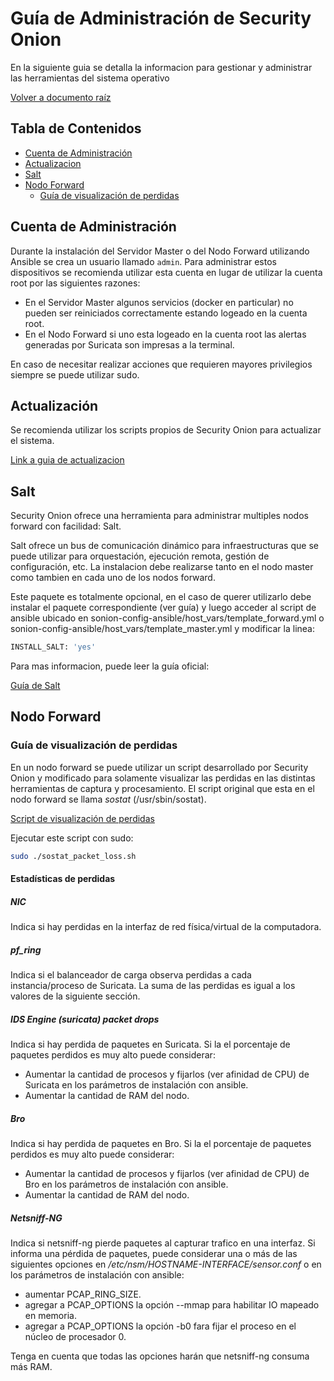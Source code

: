# Guía de Administración de Security Onion

En la siguiente guia se detalla la informacion para gestionar y administrar las herramientas del sistema operativo

[Volver a documento raíz](https://gitlab.unc.edu.ar/csirt/csirt-docs/tree/master#csirt-docs)

## Tabla de Contenidos

* [Cuenta de Administración](#cuenta-de-administración)
* [Actualizacion](#actualización)
* [Salt](#salt)
* [Nodo Forward](#nodo-forward)
  * [Guía de visualización de perdidas](#guía-de-visualización-de-perdidas)

## Cuenta de Administración

Durante la instalación del Servidor Master o del Nodo Forward utilizando Ansible se crea un usuario llamado `admin`. Para administrar estos dispositivos se recomienda utilizar esta cuenta en lugar de utilizar la cuenta root por las siguientes razones:
- En el Servidor Master algunos servicios (docker en particular) no pueden ser reiniciados correctamente estando logeado en la cuenta root.
- En el Nodo Forward si uno esta logeado en la cuenta root las alertas generadas por Suricata son impresas a la terminal.

En caso de necesitar realizar acciones que requieren mayores privilegios siempre se puede utilizar sudo.

## Actualización

Se recomienda utilizar los scripts propios de Security Onion para actualizar el sistema.

[Link a guia de actualizacion](https://securityonion.readthedocs.io/en/latest/upgrade.html)


## Salt

Security Onion ofrece una herramienta para administrar multiples nodos forward con facilidad: Salt.

Salt ofrece un bus de comunicación dinámico para infraestructuras que se puede utilizar para orquestación, ejecución remota, gestión de configuración, etc.
La instalacion debe realizarse tanto en el nodo master como tambien en cada uno de los nodos forward.

Este paquete es totalmente opcional, en el caso de querer utilizarlo debe instalar el paquete correspondiente (ver guía) y luego acceder al script de ansible ubicado en sonion-config-ansible/host_vars/template_forward.yml o sonion-config-ansible/host_vars/template_master.yml y modificar la linea:

```bash
INSTALL_SALT: 'yes'
```

Para mas informacion, puede leer la guía oficial:

[Guía de Salt](https://securityonion.readthedocs.io/en/latest/salt.html)

## Nodo Forward

### Guía de visualización de perdidas

En un nodo forward se puede utilizar un script desarrollado por Security Onion y modificado para solamente visualizar las perdidas en las distintas herramientas de captura y procesamiento. El script original que esta en el nodo forward se llama *sostat* (/usr/sbin/sostat).

[Script de visualización de perdidas](https://gitlab.unc.edu.ar/csirt/sonion-forward-packet-loss)

Ejecutar este script con sudo:
```bash
sudo ./sostat_packet_loss.sh
```

#### Estadísticas de perdidas

##### NIC
Indica si hay perdidas en la interfaz de red física/virtual de la computadora.

##### pf_ring
Indica si el balanceador de carga observa perdidas a cada instancia/proceso de Suricata. La suma de las perdidas es igual a los valores de la siguiente sección.

##### IDS Engine (suricata) packet drops
Indica si hay perdida de paquetes en Suricata. Si la el porcentaje de paquetes perdidos es muy alto puede considerar:
- Aumentar la cantidad de procesos y fijarlos (ver afinidad de CPU) de Suricata en los parámetros de instalación con ansible.
- Aumentar la cantidad de RAM del nodo.

##### Bro
Indica si hay perdida de paquetes en Bro. Si la el porcentaje de paquetes perdidos es muy alto puede considerar:
- Aumentar la cantidad de procesos y fijarlos (ver afinidad de CPU) de Bro en los parámetros de instalación con ansible.
- Aumentar la cantidad de RAM del nodo.

##### Netsniff-NG
Indica si netsniff-ng pierde paquetes al capturar trafico en una interfaz. Si  informa una pérdida de paquetes, puede considerar una o más de las siguientes opciones en */etc/nsm/HOSTNAME-INTERFACE/sensor.conf* o en los parámetros de instalación con ansible:
- aumentar PCAP_RING_SIZE.
- agregar a PCAP_OPTIONS la opción --mmap para habilitar IO mapeado en memoria.
- agregar a PCAP_OPTIONS la opción -b0 fara fijar el proceso en el núcleo de procesador 0.

Tenga en cuenta que todas las opciones harán que netsniff-ng consuma más RAM.